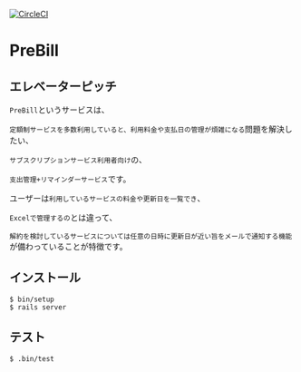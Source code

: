 [![CircleCI](https://circleci.com/gh/shoynoi/prebill/tree/master.svg?style=svg)](https://circleci.com/gh/shoynoi/prebill/tree/master)

# PreBill

## エレベーターピッチ

`PreBill`というサービスは、

`定額制サービスを多数利用していると、利用料金や支払日の管理が煩雑になる`問題を解決したい、

`サブスクリプションサービス利用者向け`の、

`支出管理+リマインダーサービス`です。

ユーザーは`利用しているサービスの料金や更新日を一覧でき`、

`Excelで管理するの`とは違って、

`解約を検討しているサービスについては任意の日時に更新日が近い旨をメールで通知する機能`が備わっていることが特徴です。

## インストール

```
$ bin/setup
$ rails server
```

## テスト

```
$ .bin/test
```
